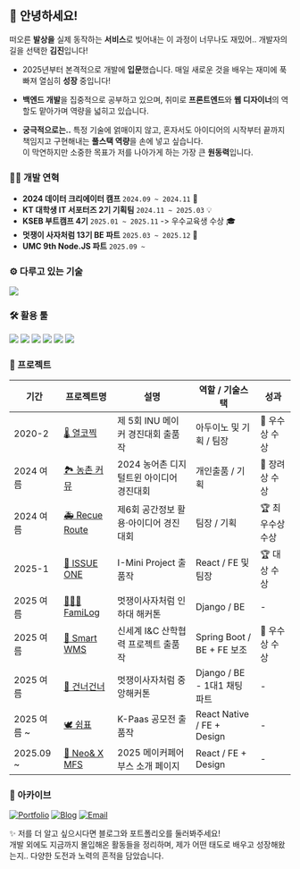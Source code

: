 ## 👋 안녕하세요!
떠오른 **발상을** 실제 동작하는 **서비스**로 빚어내는 이 과정이 너무나도 재밌어.. 개발자의 길을 선택한 **김진**입니다!

- 2025년부터 본격적으로 개발에 **입문**했습니다. 매일 새로운 것을 배우는 재미에 푹 빠져 열심히 **성장** 중입니다!
  
- **백엔드 개발**을 집중적으로 공부하고 있으며, 취미로 **프론트엔드**와 **웹 디자이너**의 역할도 맡아가며 역량을 넓히고 있습니다.

- **궁극적으로는..** 특정 기술에 얽매이지 않고, 혼자서도 아이디어의 시작부터 끝까지 책임지고 구현해내는 **풀스택 역량**을 손에 넣고 싶습니다. <br/>이 막연하지만 소중한 목표가 저를 나아가게 하는 가장 큰 **원동력**입니다.

### 🧑‍💻 개발 연혁
- **2024 데이터 크리에이터 캠프** `2024.09 ~ 2024.11` 🚀
- **KT 대학생 IT 서포터즈 2기 기획팀** `2024.11 ~ 2025.03` 💡
- **KSEB 부트캠프 4기** `2025.01 ~ 2025.11` -> 우수교육생 수상 🎓
- **멋쟁이 사자처럼 13기 BE 파트** `2025.03 ~ 2025.12` 🦁 
- **UMC 9th Node.JS 파트** `2025.09 ~ ` 


### ⚙️ 다루고 있는 기술
<p>
  <a href="https://skillicons.dev">
    <img src="https://skillicons.dev/icons?i=nodejs,express,spring,django,react,mongodb,mysql,redis,aws" />
  </a>
</p>


### 🛠️ 활용 툴
<img src="https://img.shields.io/badge/QGIS-589632?style=flat-square&logo=QGIS&logoColor=white"/> <img src="https://img.shields.io/badge/ARCGIS-2C7AC3?style=flat-square&logo=ARCGIS&logoColor=white"/> <img src="https://img.shields.io/badge/Git-F05032?style=flat-square&logo=git&logoColor=white"/> <img src="https://img.shields.io/badge/GitHub-181717?style=flat-square&logo=github&logoColor=white"/>  <img src="https://img.shields.io/badge/Docker-2496ED?style=flat-square&logo=docker&logoColor=white"/> <img src="https://img.shields.io/badge/Vercel-000000?style=flat-square&logo=vercel&logoColor=white"/>

### 📂 프로젝트

| 기간 | 프로젝트명 | 설명 | 역할 / 기술스택 | 성과 |
| --- | --- | --- | --- | --- |
| 2020-2 | [🌡️ 열코찍](https://blog.naver.com/rlawls1448/222176589054) | 제 5회 INU 메이커 경진대회 출품작 | 아두이노 및 기획 / 팀장 | 🥈 우수상 수상 |
| 2024 여름 | [🏞 농촌 커뮤](https://blog.naver.com/rlawls1448/223648587549) | 2024 농어촌 디지털트윈 아이디어 경진대회 | 개인출품 / 기획 | 🥉 장려상 수상 |
| 2024 여름 | [🚑️ Recue Route](https://blog.naver.com/rlawls1448/223631106628) | 제6회 공간정보 활용·아이디어 경진대회 | 팀장 / 기획 | 🏆 최우수상 수상 |
| 2025-1 | [📰 ISSUE ONE](https://github.com/KSEB-4-E) | I-Mini Project 출품작 | React / FE 및 팀장 | 🏆 대상 수상 |
| 2025 여름 | [👨‍👩‍👧 FamiLog](https://github.com/LikeLion-13th-E-TEAM-Inha-Hackathon) | 멋쟁이사자처럼 인하대 해커톤 | Django / BE | - |
| 2025 여름 | [🚚 Smart WMS](https://github.com/KSEB-4th-Project-3rd-Team) | 신세계 I&C 산학협력 프로젝트 출품작 | Spring Boot / BE + FE 보조 | 🥈 우수상 수상 |
| 2025 여름 | [👬 건너건너](https://github.com/Team-Hawaiian-Pizza) | 멋쟁이사자처럼 중앙해커톤 | Django / BE - 1대1 채팅 파트 | - |
| 2025 여름 ~ | [🕊 쉼표](https://github.com/ShymPyo) | K-Paas 공모전 출품작 | React Native / FE + Design | - |
| 2025.09 ~ | [🤖 Neo& X MFS ](https://github.com/Jinacker/neon_maker) | 2025 메이커페어 부스 소개 페이지 | React / FE + Design | - |


### 📝 아카이브
[![Portfolio](https://img.shields.io/badge/Portfolio-1E90FF?style=for-the-badge&logo=vercel&logoColor=white)](https://port-folio-two-navy.vercel.app/)
[![Blog](https://img.shields.io/badge/Blog-03C75A?style=for-the-badge&logo=naver&logoColor=white)](https://blog.naver.com/rlawls1448)
[![Email](https://img.shields.io/badge/Email-0078D4?style=for-the-badge&logo=gmail&logoColor=white)](mailto:rlawls1448@naver.com)

✨ 저를 더 알고 싶으시다면 블로그와 포트폴리오를 둘러봐주세요! <br/>
개발 외에도 지금까지 몰입해온 활동들을 정리하며, 제가 어떤 태도로 배우고 성장해왔는지.. 다양한 도전과 노력의 흔적을 담았습니다.
